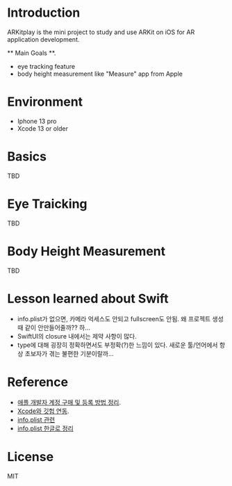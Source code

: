 #  Introduction  

ARKitplay is the mini project to study and use ARKit on iOS for AR application development.   

** Main Goals **. 
- eye tracking feature  
- body height measurement like "Measure" app from Apple   


# Environment 

- Iphone 13 pro  
- Xcode 13 or older  


# Basics  
TBD


# Eye Traicking  
TBD  


# Body Height Measurement  
TBD  


# Lesson learned about Swift
- info.plist가 없으면, 카메라 억세스도 안되고 fullscreen도 안됨. 왜 프로젝트 생성때 같이 안만들어줄까?? 하...
- SwiftUI의 closure 내에서는 제약 사항이 많다.  
- type에 대해 굉장히 정확하면서도 부정확(?)한 느낌이 있다. 새로운 툴/언어에서 항상 초보자가 겪는 불편한 기분이랄까...


#  Reference  

- [애플 개발자 계정 구매 및 등록 방법 정리](https://blog.naver.com/nemonangoom/222024589236). 
- [Xcode와 깃헙 연동](https://velog.io/@contea95/Swift-Xcode%EC%99%80-Github-%EC%97%B0%EB%8F%99%ED%95%98%EA%B8%B0). 
- [info.plist 관련](https://developer.apple.com/forums/thread/129896)
- [info.plist 한글로 정리](https://blog.naver.com/dnjsjd11/222348112171)

# License   
MIT  
